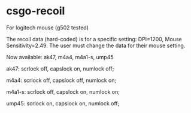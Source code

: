 # csgo-recoil
For logitech mouse (g502 tested)

The recoil data (hard-coded) is for a specific setting: DPI=1200, Mouse Sensitivity=2.49. The user must change the data for their mouse setting.  

Now available: ak47, m4a4, m4a1-s, ump45

ak47: scrlock off, capslock on, numlock off;

m4a4: scrlock off, capslock off, numlock on;

m4a1-s: scrlock off, capslock on, numlock on;

ump45: scrlock on, capslock on, numlock off;
